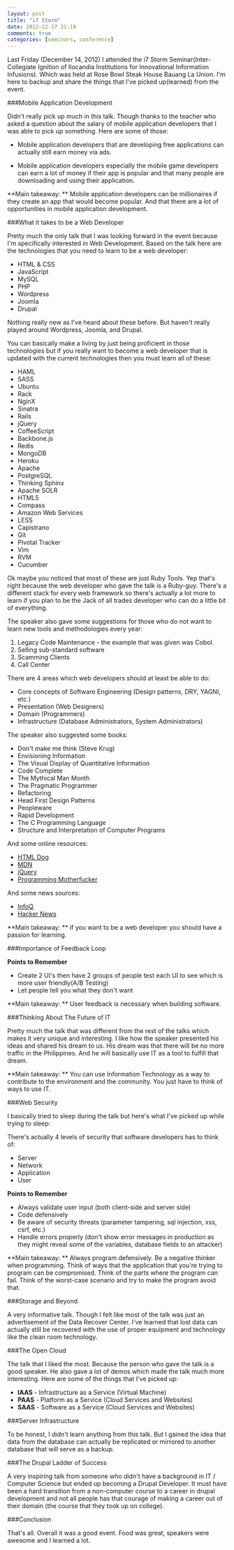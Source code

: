 ```yaml
---
layout: post
title: "i7 Storm"
date: 2012-12-17 21:19
comments: true
categories: [seminars, conference]
---
```


Last Friday (December 14, 2012) I attended the i7 Storm Seminar(Inter-Collegiate Ignition of Ilocandia Institutions for Innovational Information Infusions). Which was held at Rose Bowl Steak House Bauang La Union.
I'm here to backup and share the things that I've picked up(learned) from the event. 


<!--More-->


###Mobile Application Development

Didn't really pick up much in this talk. Though thanks to the teacher who asked a question about
the salary of mobile application developers that I was able to pick up something. 
Here are some of those:

- Mobile application developers that are developing free applications can actually still earn money via ads.

- Mobile application developers especially the mobile game developers can earn a lot of money if their app
is popular and that many people are downloading and using their application.

**Main takeaway: ** Mobile application developers can be millionaires if they create an app that would become popular.
And that there are a lot of opportunities in mobile application development.



###What it takes to be a Web Developer

Pretty much the only talk that I was looking forward in the event because I'm specifically interested
in Web Development. Based on the talk here are the technologies that you need to learn to be a web developer:

- HTML & CSS
- JavaScript
- MySQL
- PHP
- Wordpress
- Joomla
- Drupal

Nothing really new as I've heard about these before. But haven't really played around Wordpress, Joomla, and Drupal.

You can basically make a living by just being proficient in those technologies but if you really want to become a web developer that is updated with the current technologies then you must learn all of these:

- HAML
- SASS
- Ubuntu
- Rack
- NginX
- Sinatra
- Rails
- jQuery
- CoffeeScript
- Backbone.js
- Redis
- MongoDB
- Heroku
- Apache
- PostgreSQL
- Thinking Sphinx
- Apache SOLR
- HTML5
- Compass
- Amazon Web Services
- LESS
- Capistrano
- Git
- Pivotal Tracker
- Vim
- RVM
- Cucumber

Ok maybe you noticed that most of these are just Ruby Tools. 
Yep that's right because the web developer who gave the talk is a Ruby-guy.
There's a different stack for every web framework so there's actually a lot more to learn
if you plan to be the Jack of all trades developer who can do a little bit of everything.

The speaker also gave some suggestions for those who do not want to learn new tools and methodologies every year:

1. Legacy Code Maintenance - the example that was given was Cobol. 
2. Selling sub-standard software
3. Scamming Clients
4. Call Center


There are 4 areas which web developers should at least be able to do:

- Core concepts of Software Engineering (Design patterns, DRY, YAGNI, etc.)
- Presentation (Web Designers)
- Domain (Programmers)
- Infrastructure (Database Administrators, System Administrators)

The speaker also suggested some books:

- Don't make me think (Steve Krug)
- Envisioning Information
- The Visual Display of Quantitative Information
- Code Complete
- The Mythical Man Month
- The Pragmatic Programmer
- Refactoring
- Head First Design Patterns
- Peopleware
- Rapid Development
- The C Programming Language
- Structure and Interpretation of Computer Programs

And some online resources:

- [HTML Dog](http://www.htmldog.com/)
- [MDN](https://developer.mozilla.org/en-US/)
- [jQuery](http://jquery.com)
- [Programming Motherfucker](http://programming-motherfucker.com/)

And some news sources:

- [InfoQ](http://www.infoq.com/)
- [Hacker News](http://news.ycombinator.com/)


**Main takeaway: ** if you want to be a web developer you should have a passion for learning. 



###Importance of Feedback Loop

**Points to Remember**

- Create 2 UI's then have 2 groups of people test each UI to see which is more user friendly(A/B Testing) 
- Let people tell you what they don't want

**Main takeaway: ** User feedback is necessary when building software. 


###Thinking About The Future of IT

Pretty much the talk that was different from the rest of the talks which makes it very unique and interesting.
I like how the speaker presented his ideas and shared his dream to us. 
His dream was that there will be no more traffic in the Philippines. 
And he will basically use IT as a tool to fulfill that dream.

**Main takeaway: ** You can use Information Technology as a way to contribute to the environment and the community. 
You just have to think of ways to use IT.


###Web Security

I basically tried to sleep during the talk but here's what I've picked up while trying to sleep:

There's actually 4 levels of security that software developers has to think of:

- Server
- Network
- Application
- User

**Points to Remember**

- Always validate user input (both client-side and server side)
- Code defensively
- Be aware of security threats (parameter tampering, sql injection, xss, csrf, etc.)
- Handle errors properly (don't show error messages in production as they might reveal some of the variables, database fields to an attacker)
  
**Main takeaway: ** Always program defensively. Be a negative thinker when programming. Think of ways that the application that you're trying to program can be compromised. Think of the parts where the program can fail. Think of the worst-case scenario and try to make the program avoid that.  


###Storage and Beyond

A very informative talk. Though I felt like most of the talk was just an advertisement of the Data Recover Center.
I've learned that lost data can actually still be recovered with the use of proper equipment and technology like the clean room technology.


###The Open Cloud

The talk that I liked the most. Because the person who gave the talk is a good speaker. He also gave a lot of demos which made the talk much more interesting. Here are some of the things that I've picked up:

- **IAAS** - Infrastructure as a Service (Virtual Machine)
- **PAAS** - Platform as a Service (Cloud Services and Websites)
- **SAAS** - Software as a Service (Cloud Services and Websites)


###Server Infrastructure

To be honest, I didn't learn anything from this talk. But I gained the idea that data from the database
can actually be replicated or mirrored to another database that will serve as a backup.


###The Drupal Ladder of Success

A very inspiring talk from someone who didn't have a background in IT / Computer Science but ended up becoming a Drupal Developer.
It must have been a hard transition from a non-computer course to a career in drupal development and not all people
has that courage of making a career out of their domain (the course that they took up on college).

 
###Conclusion

That's all. Overall it was a good event. Food was great, speakers were awesome and I learned a lot. 


